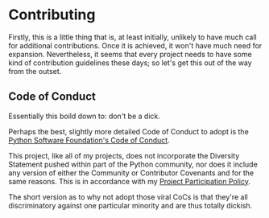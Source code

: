 # Contributing

Firstly, this is a little thing that is, at least initially, unlikely
to have much call for additional contributions.  Once it is achieved,
it won't have much need for expansion.  Nevertheless, it seems that
every project needs to have some kind of contribution guidelines these
days; so let's get this out of the way from the outset.

## Code of Conduct

Essentially this boild down to: don't be a dick.

Perhaps the best, slightly more detailed Code of Conduct to adopt is
the [Python Software Foundation's Code of Conduct](https://www.python.org/psf/codeofconduct/).

This project, like all of my projects, does not incorporate the
Diversity Statement pushed within part of the Python community, nor
does it include any version of either the Community or Contributor
Covenants and for the same reasons.  This is in accordance with my
[Project Participation Policy](https://gitlab.com/Hasimir/project-participation-policy).

The short version as to why not adopt those viral CoCs is that they're
all discriminatory against one particular minority and are thus
totally dickish.
